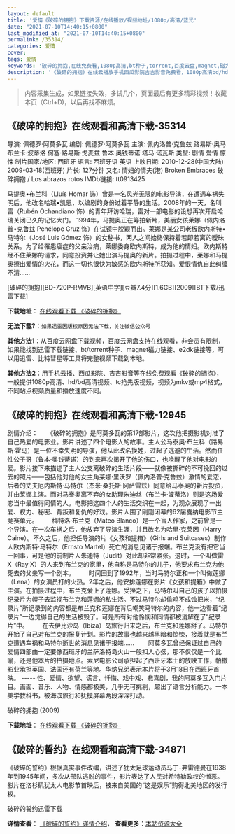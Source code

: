 ```yaml
---
layout: default
title: '爱情《破碎的拥抱》下载资源/在线播放/视频地址/1080p/高清/蓝光'
date: "2021-07-10T14:40:15+0800"
last_modified_at: "2021-07-10T14:40:15+0800"
permalink: /35314/
categories: 爱情
cover:
tags: 爱情
keywords: '破碎的拥抱,在线免费看,1080p高清,bt种子,torrent,百度云盘,magnet,磁力链,迅雷下载资源'
description: '《破碎的拥抱》在线云播放手机西瓜影院吉吉影音免费看，1080p高清bd/hd未删减完整版和tc抢先枪版，mkv/mp4格式，附带bt/torrent种子、magnet/磁力链、百度云盘、网盘资源迅雷下载链接'
---
```


>内容采集生成，如果链接失效，多试几个，页面最后有更多精彩视频！收藏本页（Ctrl+D)，以后再找不麻烦。


## 《破碎的拥抱》在线观看和高清下载-35314

导演: 佩德罗·阿莫多瓦 编剧: 佩德罗·阿莫多瓦 主演: 佩内洛普·克鲁兹 路易斯·奥马 布兰卡·波蒂洛 何塞·路易斯·戈麦兹 鲁本·奥钱蒂诺 塔马·诺瓦斯 类型: 剧情 爱情 惊悚 制片国家/地区: 西班牙 语言: 西班牙语 英语 上映日期: 2010-12-28(中国大陆) 2009-03-18(西班牙) 片长: 127分钟 又名: 情妇的情夫(港) Broken Embraces 破碎拥抱 / Los abrazos rotos IMDb链接: tt0913425

马提奥•布兰科（Lluís Homar 饰）曾是一名风光无限的电影导演，在遭遇车祸失明后，他改名哈瑞•凯恩，以编剧的身份过着平静的生活。2008年的一天，名叫雷（Rubén Ochandiano 饰）的青年拜访哈瑞，雷对一部电影的设想再次开启哈瑞关闭已久的记忆大门。 1994年，马提奥正在筹拍新片，美丽女孩莱娜（佩内洛普•克鲁兹 Penélope Cruz 饰）在试镜中脱颖而出。莱娜是某公司老板欧内斯特•马特尔（José Luis Gómez 饰）的女秘书，两人之间始终保持着若即若离的暧昧关系。为了给罹患癌症的父亲治病，莱娜委身欧内斯特，成为他的情妇。欧内斯特经不住莱娜的请求，同意投资并让她出演马提奥的新片。拍摄过程中，莱娜和马提奥擦出爱情的火花，而这一切也很快为敏感的欧内斯特所获知。爱恨情仇自此纠缠不清……


[破碎的拥抱][BD-720P-RMVB][英语中字][豆瓣7.4分][1.6GB][2009][BT下载/迅雷下载]

**下载地址**： [在线观看下载 《破碎的拥抱》](https://www.btdx8.com/torrent/los_abrazos_rotos_2009.html) 


**无法下载?**：`如果迅雷因版权原因无法下载，关注微信公众号 `

**其他方法1**：从百度云网盘下载视频，百度云网盘支持在线观看，非会员有限制，如果能找到迅雷下载链接、bt/torrent种子、magnet磁力链接、e2dk链接等，可以用迅雷、比特彗星等工具将完整视频下载到本地。

**其他方法2**：用手机云播、西瓜影院、吉吉影音等在线免费观看《破碎的拥抱》，一般提供1080p高清、hd/bd高清视频、tc抢先版视频，视频为mkv或mp4格式，不同站点视频质量和播放速度不同。


## 《破碎的拥抱》在线观看和高清下载-12945

剧情介绍：　　《破碎的拥抱》是阿莫多瓦的第17部影片，这次他把摄影机对准了自己热爱的电影业。影片讲述了四个电影人的故事。主人公马泰奥·布兰科（路易斯·霍马）是一位不幸失明的导演，他从此改名换姓，过起了逃避的生活。然而任性公子哥（鲁本·奥钱蒂诺）的到来再次揭开了他的伤口，也唤醒了他对电影的爱。影片接下来描述了主人公支离破碎的生活片段——就像被撕碎的不可挽回的过去的照片——包括他对他的女主角莱娜·里沃罗（佩内洛普·克鲁兹）激情的爱恋，后者的丈夫厄内斯特·马特尔（杰米·桑托斯·冈萨雷兹）同意给马泰奥的新片投资，并由莱娜主演。而对马泰奥离不弃的女助理朱迪丝（布兰卡·波蒂洛）则是这场爱恋当中最值得同情的人。电影把这四个人的生活交织在一起，为观众展现了一出爱、权力、秘密、背叛和复仇的好戏。影片人围了刚刚闭幕的62届戛纳电影节主竞赛单元。 　　梅特洛·布兰克（Mateo Blanco）是一个盲人作家，之前曾是一个导演。在一次车祸之后，他放弃了导演生涯，并且改名为哈里·克莱因（Harry Caine）。不久之后，他担任导演的片《女孩和提箱》（Girls and Suitcases）制作人欧内斯特·马特尔（Ernsto Martel）死亡的消息见诸于报端。布兰克没有把它当一回事，可是他的前制片人朱迪特（Judit）对此却非常紧张。这时，一个叫做雷X（Ray X）的人来到布兰克的家里，他自称是马特尔的儿子，他要求布兰克为他死去的父亲写一个剧本。 　　时间回到了1992年，当时马特尔正和一个叫做莲娜（Lena）的女演员打的火热。2年之后，他安排莲娜在影片《女孩和提箱》中做了主演。在拍摄过程中，布兰克爱上了莲娜。受挫之下，马特尔叫自己的孩子以拍摄纪录片为幌子去监视布兰克和莲娜的私生活。不过马特尔却偷鸡不成蚀把米，“纪录片”所记录到的内容都是布兰克和莲娜在背后嘲笑马特尔的内容，他一边看着“纪录片”一边觉得自己的生活被毁了。可是所有对他怜悯和同情都被消解在了“纪录片”中。 　　在去伊比沙岛（Ibiza）岛旅行归来之后，布兰克和莲娜掰了。马特尔开始了自己对布兰克的报复计划。影片的故事也越来越黑暗和惊悚，接着就是布兰克遭遇车祸和马特尔逝世的消息见诸于报端…… 　　阿莫多瓦曾经保证过自己的爱情四部曲一定要像西班牙的兰萨洛特岛火山一般扣人心弦，那不仅仅是一个比喻，还是他本片的拍摄地点。索尼电影公司承担起了西班牙本土的放映工作，帕撒影业承担英国、法国还有荷兰等地。华纳兄弟表示本片将于3月18日在西班牙首映。 ----- 性、爱情、欲望、谎言、忏悔、戏中戏、悲喜剧，我的阿莫多瓦入门片目。画面、音乐、人物、情感都极美，几乎无可挑剔，超出了语言分析能力。一本美学教科书，被海滨旅行和抚摸屏幕两段深深打动。


破碎的拥抱 (2009)

**下载地址**： [在线观看下载 《破碎的拥抱》](https://www.btbtdy.me/btdy/dy6317.html) 


## 《破碎的誓约》在线观看和高清下载-34871

《破碎的誓约》根据真实事件改编，讲述了犹太足球运动员马丁-弗雷德曼在1938年到1945年间，多次从部队逃脱的事件，影片表达了人民对希特勒政权的憎恶。影片在洛杉矶犹太人电影节首映后，被来自美国的&ldquo;这是娱乐”购得北美地区的发行权。


破碎的誓约迅雷下载

**详情查看**： [《破碎的誓约》详情介绍](/movie/34871/)， **查看更多**：[本站资源大全](/movie/t/all/)

